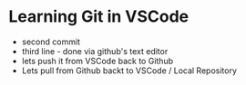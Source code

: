 # Learning Git in VSCode
- second commit
- third line - done via github's text editor
- lets push it from VSCode back to Github
- Lets pull from Github backt to VSCode / Local Repository
